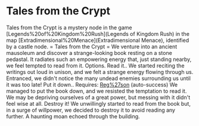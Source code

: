 # Tales from the Crypt

Tales from the Crypt is a mystery node in the game [Legends%20of%20Kingdom%20Rush](Legends of Kingdom Rush) in the map [Extradimensional%20Menace](Extradimensional Menace), identified by a castle node.
= Tales from the Crypt =
We venture into an ancient mausoleum and discover a strange-looking book resting on a stone pedastal.
It radiates such an empowering energy that, just standing nearby, we feel tempted to read from it.
Options.
Read it..
We started reciting the writings out loud in unison, and we felt a strange energy flowing through us.
Entranced, we didn't notice the many undead enemies surrounding us until it was too late!
Put it down..
Requires: [Reg%27son](Reg'son) (auto-success)
We managed to put the book down, and we resisted the temptation to read it.
We may be depriving ourselves of a great power, but messing with it didn't feel wise at all.
Destroy it!
We unwillingly started to read from the book but, in a surge of willpower, we decided to destroy it to avoid reading any further.
A haunting moan echoed through the building.